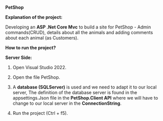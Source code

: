 **PetShop**

**Explanation of the project:**

Developing an **ASP .Net Core Mvc** to build a site for PetShop - Admin commands(CRUD),
details about all the animals and adding comments about each animal (as Customers).

**How to run the project?**

**Server Side:**

1) Open Visual Studio 2022.

2) Open the file PetShop.

3) A **database (SQLServer)** is used and we need to adapt it to our local server,
  The definition of the database server is found in the appsettings.Json file
  in the **PetShop.Client API** where we will have to change to our local server in the **ConnectionString**.

4) Run the project (Ctrl + f5).
